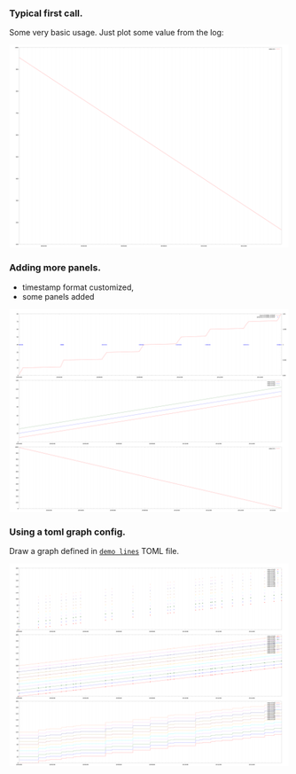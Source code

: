 ### Typical first call.

Some very basic usage. Just plot some value from the log:

<!-- docify::embed!("tests/cmd_tests.rs", cmd_simple) -->

<img src="some-playground/default.png" width="800" />

### Adding more panels.

- timestamp format customized,
- some panels added

<!-- docify::embed!("tests/cmd_tests.rs", cmd_simple_panels) -->

<img src="some-playground/panels.png" width="800" />

### Using a toml graph config.

Draw a graph defined in [`demo lines`](some-playground/demo-lines.toml) TOML file.

<!-- docify::embed!("tests/cmd_tests.rs", cmd_demo_lines) -->

<img src="some-playground/demo-lines.png" width="800" />

